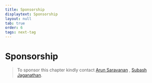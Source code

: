 ```yaml
---
title: Sponsorship
displaytext: Sponsorship
layout: null
tab: true
order: 6
tags: next-tag
---
```


# Sponsorship

> To sponsor this chapter kindly contact [Arun Saravanan](mailto:arun.saravanan@owasp.org) , [Subash Jaganathan](mailto:subash.jaganathan@owasp.org).
